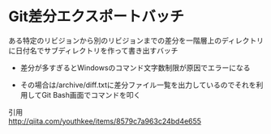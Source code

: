 # Git差分エクスポートバッチ

ある特定のリビジョンから別のリビジョンまでの差分を一階層上のディレクトリに日付名でサブディレクトリを作って書き出すバッチ

* 差分が多すぎるとWindowsのコマンド文字数制限が原因でエラーになる

* その場合は/archive/diff.txtに差分ファイル一覧を出力しているのでそれを利用してGit Bash画面でコマンドを叩く

引用  
http://qiita.com/youthkee/items/8579c7a963c24bd4e655  